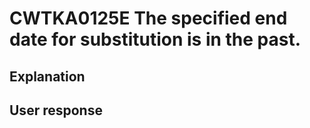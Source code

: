 # CWTKA0125E The specified end date for substitution is in the past.

## Explanation

## User response